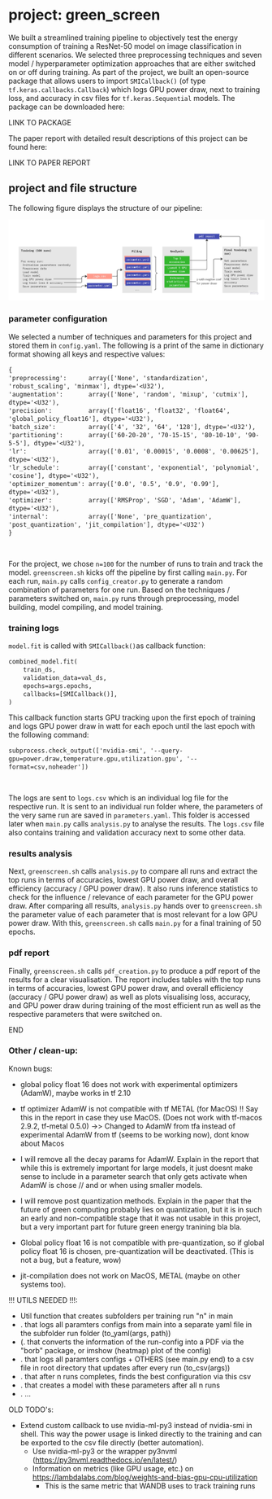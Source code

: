 # project: green_screen

We built a streamlined training pipeline to objectively test the energy consumption of training a ResNet-50 model on image classification in different scenarios. We selected three preprocessing techniques and seven model / hyperparameter optimization approaches that are either switched on or off during training. As part of the project, we built an open-source package that allows users to import `SMICallback()` (of type `tf.keras.callbacks.Callback`) which logs GPU power draw, next to training loss, and accuracy in csv files for `tf.keras.Sequential` models. The package can be downloaded here:

LINK TO PACKAGE

The paper report with detailed result descriptions of this project can be found here:

LINK TO PAPER REPORT

## project and file structure

The following figure displays the structure of our pipeline:

![Figure 1: project pipeline](pipeline.jpg)

### parameter configuration
We selected a number of techniques and parameters for this project and stored them in `config.yaml`. The following is a print of the same in dictionary format showing all keys and respective values:

```
{
'preprocessing':      array(['None', 'standardization', 'robust_scaling', 'minmax'], dtype='<U32'),
'augmentation':       array(['None', 'random', 'mixup', 'cutmix'], dtype='<U32'),
'precision':          array(['float16', 'float32', 'float64', 'global_policy_float16'], dtype='<U32'),
'batch_size':         array(['4', '32', '64', '128'], dtype='<U32'),
'partitioning':       array(['60-20-20', '70-15-15', '80-10-10', '90-5-5'], dtype='<U32'),
'lr':                 array(['0.01', '0.00015', '0.0008', '0.00625'], dtype='<U32'),
'lr_schedule':        array(['constant', 'exponential', 'polynomial', 'cosine'], dtype='<U32'),
'optimizer_momentum': array(['0.0', '0.5', '0.9', '0.99'], dtype='<U32'),
'optimizer':          array(['RMSProp', 'SGD', 'Adam', 'AdamW'], dtype='<U32'),
'internal':           array(['None', 'pre_quantization', 'post_quantization', 'jit_compilation'], dtype='<U32')
}
```
<br />

For the project, we chose `n=100` for the number of runs to train and track the model. `greenscreen.sh` kicks off the pipeline by first calling `main.py`. For each run, `main.py` calls `config_creator.py` to generate a random combination of parameters for one run. Based on the techniques / parameters switched on, `main.py` runs through preprocessing, model building, model compiling, and model training.

### training logs
`model.fit` is called with `SMICallback()`as callback function:

```
combined_model.fit(
    train_ds,
    validation_data=val_ds,
    epochs=args.epochs,
    callbacks=[SMICallback()],
)
```

This callback function starts GPU tracking upon the first epoch of training and logs GPU power draw in watt for each epoch until the last epoch with the following command:

```
subprocess.check_output(['nvidia-smi', '--query-gpu=power.draw,temperature.gpu,utilization.gpu', '--format=csv,noheader'])
```

<br />

The logs are sent to `logs.csv` which is an individual log file for the respective run. It is sent to an individual run folder where, the parameters of the very same run are saved in `parameters.yaml`. This folder is accessed later when `main.py` calls `analysis.py` to analyse the results. The `logs.csv` file also contains training and validation accuracy next to some other data.

### results analysis
Next, `greenscreen.sh` calls `analysis.py` to compare all runs and extract the top runs in terms of accuracies, lowest GPU power draw, and overall efficiency (accuracy / GPU power draw). It also runs inference statistics to check for the influence / relevance of each parameter for the GPU power draw. After comparing all results, `analysis.py` hands over to `greenscreen.sh` the parameter value of each parameter that is most relevant for a low GPU power draw. With this, `greenscreen.sh` calls `main.py` for a final training of 50 epochs.

### pdf report
Finally, `greenscreen.sh` calls `pdf_creation.py` to produce a pdf report of the results for a clear visualisation. The report includes tables with the top runs in terms of accuracies, lowest GPU power draw, and overall efficiency (accuracy / GPU power draw) as well as plots visualising loss, accuracy, and GPU power draw during training of the most efficient run as well as the respective parameters that were switched on.

END






### Other / clean-up:
Known bugs:
- global policy float 16 does not work with experimental optimizers (AdamW), maybe works in tf 2.10
- tf optimizer AdamW is not compatible with tf METAL (for MacOS) !! Say this in the report in case they use MacOS. (Does not work with tf-macos 2.9.2, tf-metal 0.5.0)
->> Changed to AdamW from tfa instead of experimental AdamW from tf (seems to be working now), dont know about Macos

- I will remove all the decay params for AdamW. Explain in the report that while this is extremely important for large models, it just doesnt make sense to include in a parameter search that only gets activate when AdamW is chose // and or when using smaller models.
- I will remove post quantization methods. Explain in the paper that the future of green computing probably lies on quantization, but it is in such an early and non-compatible stage that it was not usable in this project, but a very important part for future green energy tranining bla bla.

- Global policy float 16 is not compatible with pre-quantization, so if global policy float 16 is chosen, pre-quantization will be deactivated. (This is not a bug, but a feature, wow)

- jit-compilation does not work on MacOS, METAL (maybe on other systems too).

!!! UTILS NEEDED !!!:
- Util function that creates subfolders per training run "n" in main
- . that logs all paramters configs from main into a separate yaml file in the subfolder run folder (to_yaml(args, path))
- (. that converts the information of the run-config into a PDF via the "borb" package, or imshow (heatmap) plot of the config)
- . that logs all paramters configs + OTHERS (see main.py end) to a csv file in root directory that updates after every run (to_csv(args))
- . that after n runs completes, finds the best configuration via this csv
- . that creates a model with these parameters after all n runs
- . ...

OLD TODO's: 
* Extend custom callback to use nvidia-ml-py3 instead of nvidia-smi in shell. This way the power usage is linked directly to the training and can be exported to the csv file directly (better automation). 
  * Use nvidia-ml-py3 or the wrapper py3nvml (https://py3nvml.readthedocs.io/en/latest/)
  * Information on metrics (like GPU usage, etc.) on https://lambdalabs.com/blog/weights-and-bias-gpu-cpu-utilization
      * This is the same metric that WANDB uses to track training runs



